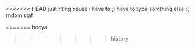 <<<<<<< HEAD
just riting cause i have to ;)
 have to type somthing else :(
rndom staf

=======
booya
>>>>>>> history
